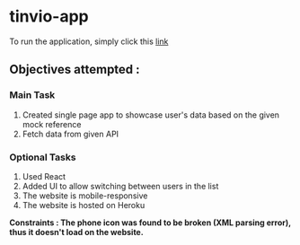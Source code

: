 # tinvio-app
To run the application, simply click this [link](https://tinvio-app.herokuapp.com/)

## Objectives attempted :

### Main Task
  1. Created single page app to showcase user's data based on the given mock reference
  2. Fetch data from given API
  
### Optional Tasks
  1. Used React 
  2. Added UI to allow switching between users in the list
  3. The website is mobile-responsive
  4. The website is hosted on Heroku
  
**Constraints : The phone icon was found to be broken (XML parsing error), thus it doesn't load on the website.**
